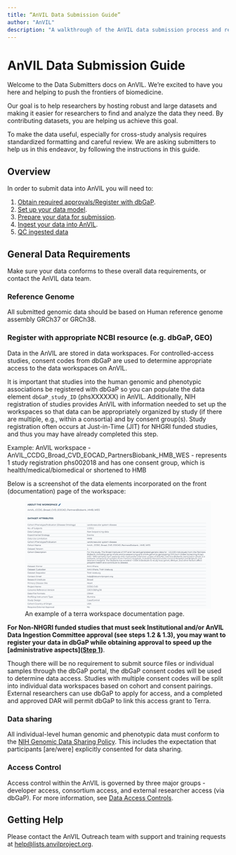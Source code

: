 ```yaml
---
title: “AnVIL Data Submission Guide”
author: "AnVIL"
description: "A walkthrough of the AnVIL data submission process and requirements."
---
```


# AnVIL Data Submission Guide

<hero>Welcome to the Data Submitters docs on AnVIL. We’re excited to have you here and helping to push the frontiers of  biomedicine. 

Our goal is to help researchers by hosting robust and large datasets and making it easier for researchers to find and analyze the data they need. By contributing datasets, you are helping us achieve this goal.

To make the data useful, especially for cross-study analysis requires standardized formatting and careful review. We are asking submitters to help us in this endeavor, by following the instructions in this guide.</hero>

## Overview

In order to submit data into AnVIL you will need to:

1. [Obtain required approvals/Register with dbGaP](/learn/data-submitters/submission-guide/data-approval-process).
1. [Set up your data model](/learn/data-submitters/submission-guide/set-up-a-data-model).
1. [Prepare your data for submission](/learn/data-submitters/submission-guide/prepare-for-submission).
1. [Ingest your data into AnVIL](/learn/data-submitters/submission-guide/ingesting-data).     
1. [QC ingested data](/learn/data-submitters/submission-guide/qc-data)     


## General Data Requirements 
Make sure your data conforms to these overall data requirements, or contact the AnVIL data team.      

### Reference Genome 
All submitted genomic data should be based on Human reference genome assembly GRCh37 or GRCh38.

### Register with appropriate NCBI resource (e.g. dbGaP, GEO)
Data in the AnVIL are stored in data workspaces. For controlled-access studies, consent codes from dbGaP are used to determine appropriate access to the data workspaces on AnVIL.    

It is important that studies into the human genomic and phenotypic associations be registered with dbGaP so you can populate the data element `dbGaP_study_ID` (phsXXXXXX) in AnVIL. Additionally, NIH registration of studies provides AnVIL with information needed to set up the workspaces so that data can be appropriately organized by study (if there are multiple, e.g., within a consortia) and by consent group(s). Study registration often occurs at Just-in-Time (JIT) for NHGRI funded studies, and thus you may have already completed this step. 

Example:  AnVIL workspace - AnVIL_CCDG_Broad_CVD_EOCAD_PartnersBiobank_HMB_WES - represents 1 study registration phs002018 and has one consent group, which is health/medical/biomedical or shortened to HMB

Below is a screenshot of the data elements incorporated on the front (documentation) page of the workspace:

<figure>
<img src="./_images/terra-workspace.png" alt="A terra workspace."/>
<figure-caption>An example of a terra workspace documentation page.</figure-caption>
</figure>

  
**For Non-NHGRI funded studies that must seek Institutional and/or AnVIL Data Ingestion Committee approval (see steps 1.2 & 1.3), you may want to register your data in dbGaP while obtaining approval to speed up the [administrative aspects]([Step 1](/learn/data-submitters/submission-guide/data-approval-process))**.   
 

Though there will be no requirement to submit source files or individual samples through the dbGaP portal, the dbGaP consent codes will be used to determine data access. Studies with multiple consent codes will be split into individual data workspaces based on cohort and consent pairings. External researchers can use dbGaP to apply for access, and a completed and approved DAR will permit dbGaP to link this access grant to Terra.

### Data sharing    
All individual-level human genomic and phenotypic data must conform to the [NIH Genomic Data Sharing Policy](https://www.genome.gov/about-nhgri/Policies-Guidance/Genomic-Data-Sharing). This includes the expectation that participants [are/were] explicitly consented for data sharing.    

### Access Control    
Access control within the AnVIL is governed by three major groups - developer access, consortium access, and external researcher access (via dbGaP). For more information, see [Data Access Controls](/learn/accessing-data/data-access-controls).



## Getting Help

Please contact the AnVIL Outreach team with support and training requests at <help@lists.anvilproject.org>.

